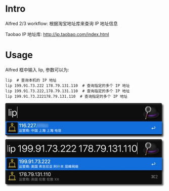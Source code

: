 Intro
=====

Alfred 2/3 workflow: 根据淘宝地址库来查询 IP 地址信息

Taobao IP 地址库: http://ip.taobao.com/index.html

Usage
=====

Alfred 框中输入 lip, 参数可以为:

    lip  # 查询本机的 IP 地址
    lip 199.91.73.222 178.79.131.110  # 查询指定的多个 IP 地址
    lip 199.91.73.222,178.79.131.110  # 查询指定的多个 IP 地址
    lip 199.91.73.222178.79.131.110  # 查询指定的多个 IP 地址


![](Images/sample-01.jpg)
![](Images/sample-02.jpg)
